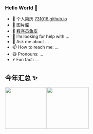 ### Hello World 👋

- 🔭 个人简历 [731016.github.io](https://731016.github.io)
- 🌱 [图片库](https://github.com/731016/imgSave)
- 👯 [程序员鱼皮](https://github.com/liyupi)
- 🤔 I’m looking for help with ...
- 💬 Ask me about ...
- 📫 How to reach me: ...
- 😄 Pronouns: ...
- ⚡ Fun fact: ...

## 今年汇总 ✨

<img align="" height="137px" src="https://github-readme-stats.vercel.app/api?username=731016&hide_title=true&hide_border=true&show_icons=true&include_all_commits=true&line_height=21&bg_color=0,EC6C6C,FFD479,FFFC79,73FA79&theme=graywhite&locale=cn" /><img align="" height="137px" src="https://github-readme-stats.vercel.app/api/top-langs/?username=731016&hide_title=true&hide_border=true&layout=compact&bg_color=0,73FA79,73FDFF,D783FF&theme=graywhite&locale=cn" />
